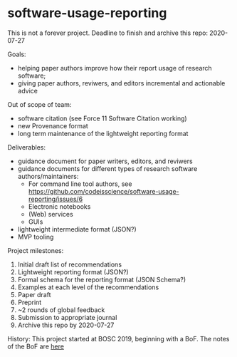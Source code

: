 # software-usage-reporting

This is not a forever project. Deadline to finish and archive this repo: 2020-07-27

Goals:
 - helping paper authors improve how their report usage of research software;
 - giving paper authors, reviwers, and editors incremental and actionable advice

Out of scope of team:
 - software citation (see Force 11 Software Citation working)
 - new Provenance format
 - long term maintenance of the lightweight reporting format

Deliverables:
 - guidance document for paper writers, editors, and reviwers
 - guidance documents for different types of research software authors/maintainers:
    - For command line tool authors, see https://github.com/codeisscience/software-usage-reporting/issues/6
    - Electronic notebooks
    - (Web) services
    - GUIs
 - lightweight intermediate format (JSON?)
 - MVP tooling

Project milestones:

1. Initial draft list of recommendations
2. Lightweight reporting format (JSON?)
3. Formal schema for the reporting format (JSON Schema?)
4. Examples at each level of the recommendations
5. Paper draft
6. Preprint
7. ~2 rounds of global feedback
8. Submission to appropriate journal
9. Archive this repo by 2020-07-27


History: This project started at BOSC 2019, beginning with a BoF. The notes of the BoF are [here](https://docs.google.com/document/d/1sDSA7BfcimTAIt-GKplxfL3JjAjRsN4xRPbSoMWHmwc/edit#)

